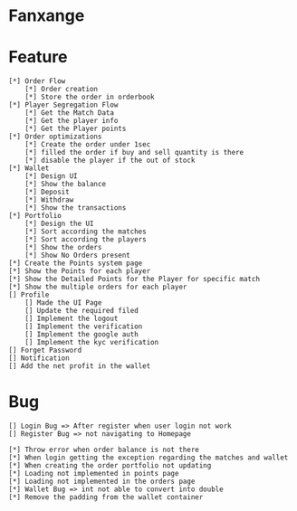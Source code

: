 # Fanxange

# Feature 
    [*] Order Flow
        [*] Order creation
        [*] Store the order in orderbook
    [*] Player Segregation Flow
        [*] Get the Match Data
        [*] Get the player info
        [*] Get the Player points
    [*] Order optimizations 
        [*] Create the order under 1sec
        [*] filled the order if buy and sell quantity is there
        [*] disable the player if the out of stock
    [*] Wallet
        [*] Design UI
        [*] Show the balance
        [*] Deposit 
        [*] Withdraw
        [*] Show the transactions
    [*] Portfolio
        [*] Design the UI
        [*] Sort according the matches
        [*] Sort according the players
        [*] Show the orders
        [*] Show No Orders present
    [*] Create the Points system page
    [*] Show the Points for each player
    [*] Show the Detailed Points for the Player for specific match
    [*] Show the multiple orders for each player 
    [] Profile
        [] Made the UI Page
        [] Update the required filed
        [] Implement the logout
        [] Implement the verification
        [] Implement the google auth
        [] Implement the kyc verification
    [] Forget Password
    [] Notification
    [] Add the net profit in the wallet

    
#   Bug
    [] Login Bug => After register when user login not work
    [] Register Bug => not navigating to Homepage

    [*] Throw error when order balance is not there
    [*] When login getting the exception regarding the matches and wallet
    [*] When creating the order portfolio not updating
    [*] Loading not implemented in points page
    [*] Loading not implemented in the orders page
    [*] Wallet Bug => int not able to convert into double
    [*] Remove the padding from the wallet container
